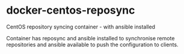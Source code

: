 # docker-centos-reposync
CentOS repository syncing container - with ansible installed

Container has reposync and ansible installed to synchronise remote repositories and ansible available to push the configuration to clients.
